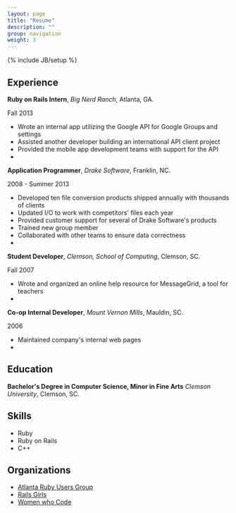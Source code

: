 ```yaml
---
layout: page
title: "Resume"
description: ""
group: navigation
weight: 3
---
```

{% include JB/setup %}


## Experience

**Ruby on Rails Intern**, *Big Nerd Ranch*, Atlanta, GA.

Fall 2013

- Wrote an internal app utilizing the Google API for Google Groups and settings
- Assisted another developer building an international API client project
- Provided the mobile app development teams with support for the API
-

**Application Programmer**, *Drake Software*, Franklin, NC.

2008 - Summer 2013

- Developed ten file conversion products shipped annually with thousands of clients
- Updated I/O to work with competitors' files each year
- Provided customer support for several of Drake Software's products
- Trained new group member
- Collaborated with other teams to ensure data correctness
-

**Student Developer**, *Clemson, School of Computing*, Clemson, SC.

Fall 2007

- Wrote and organized an online help resource for MessageGrid, a tool for teachers
-

**Co-op Internal Developer**, *Mount Vernon Mills*, Mauldin, SC.

2006

- Maintained company's internal web pages
-

## Education

**Bachelor's Degree in Computer Science, Minor in Fine Arts** *Clemson University*, Clemson, SC.


## Skills

- Ruby
- Ruby on Rails
- C++

## Organizations

* [Atlanta Ruby Users Group](http://www.meetup.com/atlantaruby/)
* [Rails Girls](http://www.meetup.com/Rails-Girls-Atlanta/)
* [Women who Code](http://www.meetup.com/Women-Who-Code-Atlanta/)
